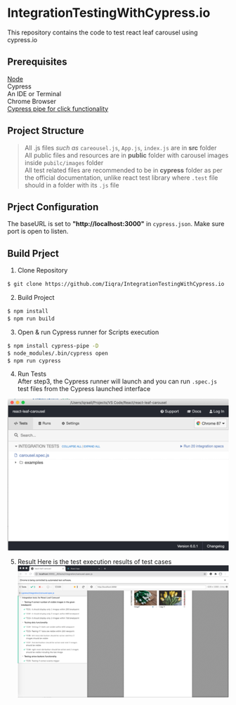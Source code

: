 # IntegrationTestingWithCypress.io
This repository contains the code to test react leaf carousel using cypress.io 


## Prerequisites
[Node](https://nodejs.org/en/download/)  
Cypress  
An IDE or Terminal  
Chrome Browser  
[Cypress pipe for click functionality](https://www.npmjs.com/package/cypress-pipe?activeTab=readme)

## Project Structure 
> All .js files *such as* `careousel.js`, `App.js`, `index.js` are in **src** folder  
> All public files and resources are in **public** folder with carousel images inside `pubilc/images` folder  
> All test related files are recommended to be in **cypress** folder as per the official documentation, unlike react test library where `.test` file should in a folder with its `.js` file  

## Prject Configuration
The baseURL is set to **"http://localhost:3000"** in `cypress.json`. Make sure port is open to listen. 


## Build Prject

1. Clone Repository
``` sh
$ git clone https://github.com/Iiqra/IntegrationTestingWithCypress.io
```
2. Build Project

``` sh
$ npm install
$ npm run build 
```
3. Open & run Cypress runner for Scripts execution 
``` sh
$ npm install cypress-pipe -D
$ node_modules/.bin/cypress open
$ npm run cypress
```
4. Run Tests  
After step3, the Cypress runner will launch and you can run `.spec.js` test files from the Cypress launched interface

![cypress interface](deliverables/images/CypressUI.png?raw=true)

5. Result
Here is the test execution results of test cases 
![results](deliverables/images/PassedTestcases.png?raw=true)




